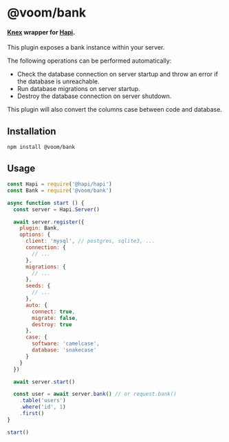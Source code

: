 # @voom/bank

#### [Knex](https://knexjs.org) wrapper for [Hapi](https://hapi.dev).

This plugin exposes a bank instance within your server.
 
The following operations can be performed automatically:

- Check the database connection on server startup and throw an error if the database is unreachable.
- Run database migrations on server startup.
- Destroy the database connection on server shutdown.

This plugin will also convert the columns case between code and database.

## Installation

```shell script
npm install @voom/bank
```

## Usage

```js
const Hapi = require('@hapi/hapi')
const Bank = require('@voom/bank')

async function start () {
  const server = Hapi.Server()

  await server.register({
    plugin: Bank,
    options: {
      client: 'mysql', // postgres, sqlite3, ...
      connection: {
        // ...
      },
      migrations: {
        // ...
      },
      seeds: {
        // ...
      },
      auto: {
        connect: true,
        migrate: false,
        destroy: true
      },
      case: {
        software: 'camelcase',
        database: 'snakecase'
      }
    }
  })

  await server.start()

  const user = await server.bank() // or request.bank()
    .table('users')
    .where('id', 1)
    .first()
}

start()
```
